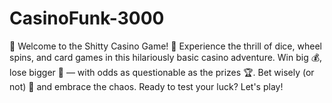 # CasinoFunk-3000
🎰 Welcome to the Shitty Casino Game! 🎲 Experience the thrill of dice, wheel spins, and card games in this hilariously basic casino adventure. Win big 💰, lose bigger 💸 — with odds as questionable as the prizes 🏆. Bet wisely (or not) 🎯 and embrace the chaos. Ready to test your luck? Let's play!
